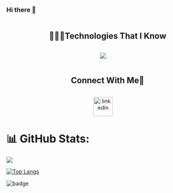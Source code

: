 ### Hi there 👋

<div id="user-content-toc">
  <ul align="center">
    <summary><h2 style="display: inline-block">👨🏻‍💻Technologies That I Know</h2></summary>
  </ul>
</div>

<!--tech stack icons-->
<p align="center">
  <a href="https://skillicons.dev">
    <img src="https://skillicons.dev/icons?i=git,css,figma,github,html,js,linux,materialui,postman,py,react,redux,tailwind,ts&perline=14" />
  </a>
</p>

<div id="user-content-toc">
  <ul align="center">
    <summary><h2 style="display: inline-block">Connect With Me🤝</h2></summary>
  </ul>
</div>

<!--icons and links-->
<p align="center">
<a href="https://www.linkedin.com/in/elchin-jafarli/" target="blank"><img align="center" src="https://user-images.githubusercontent.com/88904952/234979284-68c11d7f-1acc-4f0c-ac78-044e1037d7b0.png" alt="linkedin" height="50" width="50" /></a>
</p>

# 📊 GitHub Stats:

![](https://github-readme-stats.vercel.app/api?username=elchin-jafar&show_icons=true&theme=city_lights)

[![Top Langs](https://github-readme-stats.vercel.app/api/top-langs/?username=elchin-jafar&layout=donut&theme=city_lights)](https://github.com/elchin-jafar/github-readme-stats)

![badge](https://aktive.kerolloz.dev/azerbaijan/elchin-jafar?style=flat-square&color=blue)
